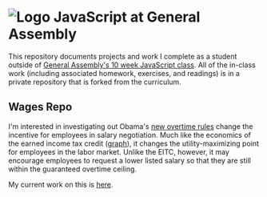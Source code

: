 # ![Logo](https://ga-dash.s3.amazonaws.com/production/assets/logo-9f88ae6c9c3871690e33280fcf557f33.png) JavaScript at General Assembly

This repository documents projects and work I complete as a student outside of [General Assembly's 10 week JavaScript class](https://generalassemb.ly/education/javascript-development). All of the in-class work (including associated homework, exercises, and readings) is in a private repository that is forked from the curriculum.


## Wages Repo
I'm interested in investigating out Obama's [new overtime rules](https://www.dol.gov/whd/overtime/final2016/) change the incentive for employees in salary negotiation. Much like the economics of the earned income tax credit ([graph](http://d2vlcm61l7u1fs.cloudfront.net/media%2F845%2F845d8be7-72e7-41a2-88b9-42f5a9e72576%2FphpJwfZ3l.png)), it changes the utility-maximizing point for employees in the labor market. Unlike the EITC, however, it may encourage employees to request a lower listed salary so that they are still within the guaranteed overtime ceiling.

My current work on this is [here](https://github.com/josephnelson93/js-ga/tree/master/wages).
